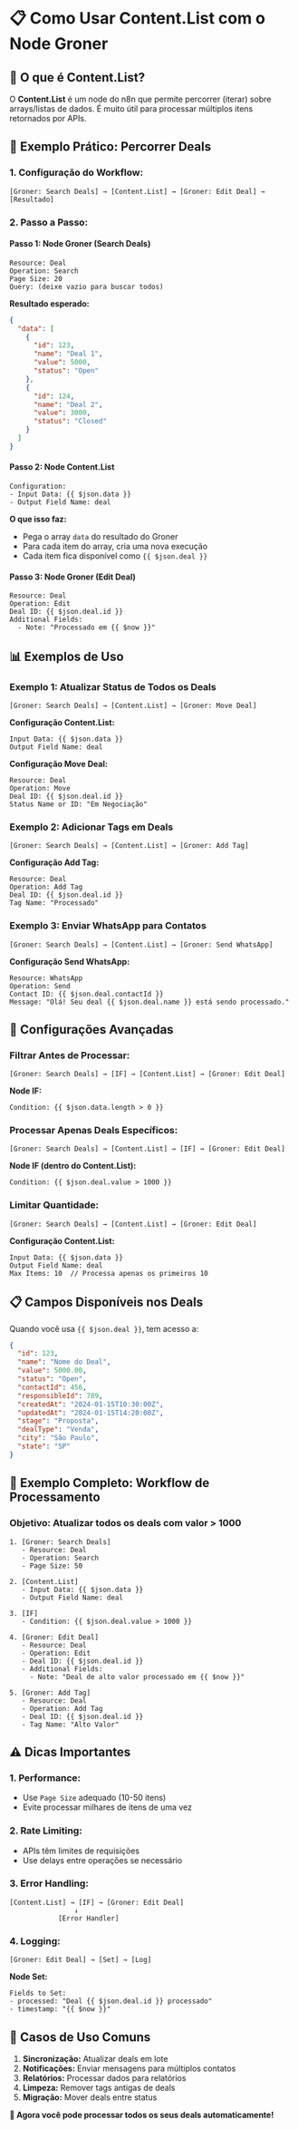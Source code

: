 # 📋 Como Usar Content.List com o Node Groner

## 🎯 **O que é Content.List?**

O **Content.List** é um node do n8n que permite percorrer (iterar) sobre arrays/listas de dados. É muito útil para processar múltiplos itens retornados por APIs.

## 🔄 **Exemplo Prático: Percorrer Deals**

### **1. Configuração do Workflow:**

```
[Groner: Search Deals] → [Content.List] → [Groner: Edit Deal] → [Resultado]
```

### **2. Passo a Passo:**

#### **Passo 1: Node Groner (Search Deals)**
```
Resource: Deal
Operation: Search
Page Size: 20
Query: (deixe vazio para buscar todos)
```

**Resultado esperado:**
```json
{
  "data": [
    {
      "id": 123,
      "name": "Deal 1",
      "value": 5000,
      "status": "Open"
    },
    {
      "id": 124,
      "name": "Deal 2", 
      "value": 3000,
      "status": "Closed"
    }
  ]
}
```

#### **Passo 2: Node Content.List**
```
Configuration:
- Input Data: {{ $json.data }}
- Output Field Name: deal
```

**O que isso faz:**
- Pega o array `data` do resultado do Groner
- Para cada item do array, cria uma nova execução
- Cada item fica disponível como `{{ $json.deal }}`

#### **Passo 3: Node Groner (Edit Deal)**
```
Resource: Deal
Operation: Edit
Deal ID: {{ $json.deal.id }}
Additional Fields:
  - Note: "Processado em {{ $now }}"
```

## 📊 **Exemplos de Uso**

### **Exemplo 1: Atualizar Status de Todos os Deals**

```
[Groner: Search Deals] → [Content.List] → [Groner: Move Deal]
```

**Configuração Content.List:**
```
Input Data: {{ $json.data }}
Output Field Name: deal
```

**Configuração Move Deal:**
```
Resource: Deal
Operation: Move
Deal ID: {{ $json.deal.id }}
Status Name or ID: "Em Negociação"
```

### **Exemplo 2: Adicionar Tags em Deals**

```
[Groner: Search Deals] → [Content.List] → [Groner: Add Tag]
```

**Configuração Add Tag:**
```
Resource: Deal
Operation: Add Tag
Deal ID: {{ $json.deal.id }}
Tag Name: "Processado"
```

### **Exemplo 3: Enviar WhatsApp para Contatos**

```
[Groner: Search Deals] → [Content.List] → [Groner: Send WhatsApp]
```

**Configuração Send WhatsApp:**
```
Resource: WhatsApp
Operation: Send
Contact ID: {{ $json.deal.contactId }}
Message: "Olá! Seu deal {{ $json.deal.name }} está sendo processado."
```

## 🔧 **Configurações Avançadas**

### **Filtrar Antes de Processar:**

```
[Groner: Search Deals] → [IF] → [Content.List] → [Groner: Edit Deal]
```

**Node IF:**
```
Condition: {{ $json.data.length > 0 }}
```

### **Processar Apenas Deals Específicos:**

```
[Groner: Search Deals] → [Content.List] → [IF] → [Groner: Edit Deal]
```

**Node IF (dentro do Content.List):**
```
Condition: {{ $json.deal.value > 1000 }}
```

### **Limitar Quantidade:**

```
[Groner: Search Deals] → [Content.List] → [Groner: Edit Deal]
```

**Configuração Content.List:**
```
Input Data: {{ $json.data }}
Output Field Name: deal
Max Items: 10  // Processa apenas os primeiros 10
```

## 📋 **Campos Disponíveis nos Deals**

Quando você usa `{{ $json.deal }}`, tem acesso a:

```json
{
  "id": 123,
  "name": "Nome do Deal",
  "value": 5000.00,
  "status": "Open",
  "contactId": 456,
  "responsibleId": 789,
  "createdAt": "2024-01-15T10:30:00Z",
  "updatedAt": "2024-01-15T14:20:00Z",
  "stage": "Proposta",
  "dealType": "Venda",
  "city": "São Paulo",
  "state": "SP"
}
```

## 🚀 **Exemplo Completo: Workflow de Processamento**

### **Objetivo:** Atualizar todos os deals com valor > 1000

```
1. [Groner: Search Deals]
   - Resource: Deal
   - Operation: Search
   - Page Size: 50

2. [Content.List]
   - Input Data: {{ $json.data }}
   - Output Field Name: deal

3. [IF]
   - Condition: {{ $json.deal.value > 1000 }}

4. [Groner: Edit Deal]
   - Resource: Deal
   - Operation: Edit
   - Deal ID: {{ $json.deal.id }}
   - Additional Fields:
     - Note: "Deal de alto valor processado em {{ $now }}"

5. [Groner: Add Tag]
   - Resource: Deal
   - Operation: Add Tag
   - Deal ID: {{ $json.deal.id }}
   - Tag Name: "Alto Valor"
```

## ⚠️ **Dicas Importantes**

### **1. Performance:**
- Use `Page Size` adequado (10-50 itens)
- Evite processar milhares de itens de uma vez

### **2. Rate Limiting:**
- APIs têm limites de requisições
- Use delays entre operações se necessário

### **3. Error Handling:**
```
[Content.List] → [IF] → [Groner: Edit Deal]
                ↓
            [Error Handler]
```

### **4. Logging:**
```
[Groner: Edit Deal] → [Set] → [Log]
```

**Node Set:**
```
Fields to Set:
- processed: "Deal {{ $json.deal.id }} processado"
- timestamp: "{{ $now }}"
```

## 🎯 **Casos de Uso Comuns**

1. **Sincronização:** Atualizar deals em lote
2. **Notificações:** Enviar mensagens para múltiplos contatos
3. **Relatórios:** Processar dados para relatórios
4. **Limpeza:** Remover tags antigas de deals
5. **Migração:** Mover deals entre status

**🎉 Agora você pode processar todos os seus deals automaticamente!** 

